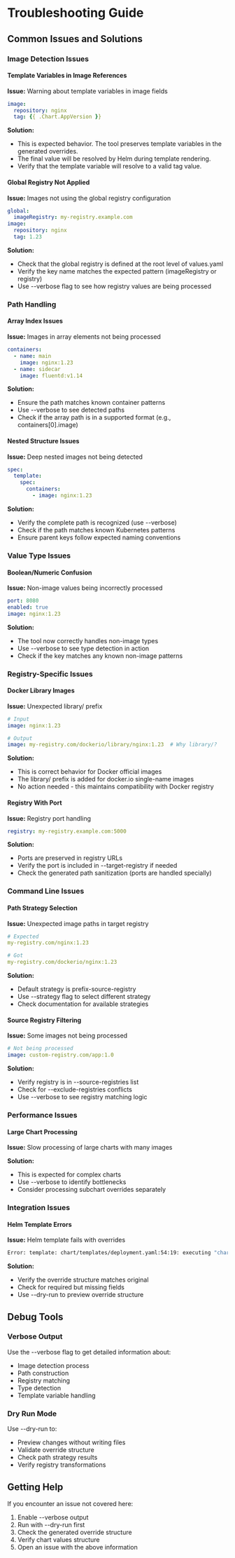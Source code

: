 # Troubleshooting Guide

## Common Issues and Solutions

### Image Detection Issues

#### Template Variables in Image References

**Issue:** Warning about template variables in image fields
```yaml
image:
  repository: nginx
  tag: {{ .Chart.AppVersion }}
```

**Solution:** 
- This is expected behavior. The tool preserves template variables in the generated overrides.
- The final value will be resolved by Helm during template rendering.
- Verify that the template variable will resolve to a valid tag value.

#### Global Registry Not Applied

**Issue:** Images not using the global registry configuration
```yaml
global:
  imageRegistry: my-registry.example.com
image:
  repository: nginx
  tag: 1.23
```

**Solution:**
- Check that the global registry is defined at the root level of values.yaml
- Verify the key name matches the expected pattern (imageRegistry or registry)
- Use --verbose flag to see how registry values are being processed

### Path Handling

#### Array Index Issues

**Issue:** Images in array elements not being processed
```yaml
containers:
  - name: main
    image: nginx:1.23
  - name: sidecar
    image: fluentd:v1.14
```

**Solution:**
- Ensure the path matches known container patterns
- Use --verbose to see detected paths
- Check if the array path is in a supported format (e.g., containers[0].image)

#### Nested Structure Issues

**Issue:** Deep nested images not being detected
```yaml
spec:
  template:
    spec:
      containers:
        - image: nginx:1.23
```

**Solution:**
- Verify the complete path is recognized (use --verbose)
- Check if the path matches known Kubernetes patterns
- Ensure parent keys follow expected naming conventions

### Value Type Issues

#### Boolean/Numeric Confusion

**Issue:** Non-image values being incorrectly processed
```yaml
port: 8080
enabled: true
image: nginx:1.23
```

**Solution:**
- The tool now correctly handles non-image types
- Use --verbose to see type detection in action
- Check if the key matches any known non-image patterns

### Registry-Specific Issues

#### Docker Library Images

**Issue:** Unexpected library/ prefix
```yaml
# Input
image: nginx:1.23

# Output
image: my-registry.com/dockerio/library/nginx:1.23  # Why library/?
```

**Solution:**
- This is correct behavior for Docker official images
- The library/ prefix is added for docker.io single-name images
- No action needed - this maintains compatibility with Docker registry

#### Registry With Port

**Issue:** Registry port handling
```yaml
registry: my-registry.example.com:5000
```

**Solution:**
- Ports are preserved in registry URLs
- Verify the port is included in --target-registry if needed
- Check the generated path sanitization (ports are handled specially)

### Command Line Issues

#### Path Strategy Selection

**Issue:** Unexpected image paths in target registry
```yaml
# Expected
my-registry.com/nginx:1.23

# Got
my-registry.com/dockerio/nginx:1.23
```

**Solution:**
- Default strategy is prefix-source-registry
- Use --strategy flag to select different strategy
- Check documentation for available strategies

#### Source Registry Filtering

**Issue:** Some images not being processed
```yaml
# Not being processed
image: custom-registry.com/app:1.0
```

**Solution:**
- Verify registry is in --source-registries list
- Check for --exclude-registries conflicts
- Use --verbose to see registry matching logic

### Performance Issues

#### Large Chart Processing

**Issue:** Slow processing of large charts with many images

**Solution:**
- This is expected for complex charts
- Use --verbose to identify bottlenecks
- Consider processing subchart overrides separately

### Integration Issues

#### Helm Template Errors

**Issue:** Helm template fails with overrides
```bash
Error: template: chart/templates/deployment.yaml:54:19: executing "chart/templates/deployment.yaml" at <.Values.image.registry>: nil pointer evaluating interface {}.registry
```

**Solution:**
- Verify the override structure matches original
- Check for required but missing fields
- Use --dry-run to preview override structure

## Debug Tools

### Verbose Output

Use the --verbose flag to get detailed information about:
- Image detection process
- Path construction
- Registry matching
- Type detection
- Template variable handling

### Dry Run Mode

Use --dry-run to:
- Preview changes without writing files
- Validate override structure
- Check path strategy results
- Verify registry transformations

## Getting Help

If you encounter an issue not covered here:
1. Enable --verbose output
2. Run with --dry-run first
3. Check the generated override structure
4. Verify chart values structure
5. Open an issue with the above information 
